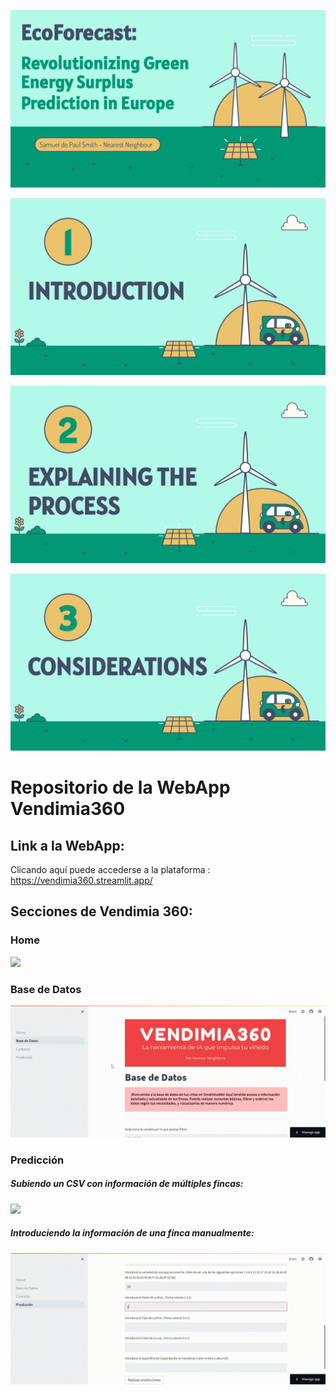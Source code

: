 <p align="center">
  <img src="https://github.com/samueldepaul/EcoForecast-SE-2023/blob/main/imgs/1.jpg?raw=true"/>
</p>

<p align="center">
  <img src="https://github.com/samueldepaul/EcoForecast-SE-2023/blob/main/imgs/2.jpg?raw=true"/>
</p>

<p align="center">
  <img src="https://github.com/samueldepaul/EcoForecast-SE-2023/blob/main/imgs/3.jpg?raw=true"/>
</p>

<p align="center">
  <img src="https://github.com/samueldepaul/EcoForecast-SE-2023/blob/main/imgs/4.jpg?raw=true"/>
</p>






# Repositorio de la WebApp Vendimia360

## Link a la WebApp:
Clicando aquí puede accederse a la plataforma :  https://vendimia360.streamlit.app/


##  Secciones de Vendimia 360:

### Home
![](https://github.com/samueldepaul/Vendimia360_webapp/blob/main/img_readme/home.gif?raw=true)

### Base de Datos
![](https://github.com/samueldepaul/Vendimia360_webapp/blob/main/img_readme/base_de_datos.gif?raw=true)

### Predicción
##### Subiendo un CSV con información de múltiples fincas:
![](https://github.com/samueldepaul/Vendimia360_webapp/blob/main/img_readme/prediccion_csv.gif?raw=true)
##### Introduciendo la información de una finca manualmente:
![](https://github.com/samueldepaul/Vendimia360_webapp/blob/main/img_readme/prediccion_manual.gif?raw=true)
